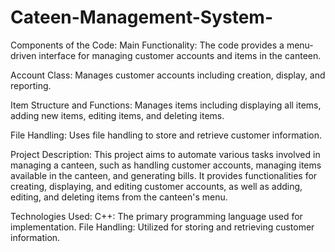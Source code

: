 # Cateen-Management-System-
Components of the Code:
Main Functionality: The code provides a menu-driven interface for managing customer accounts and items in the canteen.

Account Class: Manages customer accounts including creation, display, and reporting.

Item Structure and Functions: Manages items including displaying all items, adding new items, editing items, and deleting items.

File Handling: Uses file handling to store and retrieve customer information.



Project Description:
This project aims to automate various tasks involved in managing a canteen, such as handling customer accounts, managing items available in the canteen, and generating bills. It provides functionalities for creating, displaying, and editing customer accounts, as well as adding, editing, and deleting items from the canteen's menu.




Technologies Used:
C++: The primary programming language used for implementation.
File Handling: Utilized for storing and retrieving customer information.
